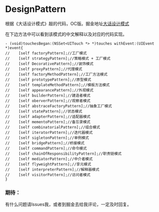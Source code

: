 # DesignPattern
根据《大话设计模式》敲的代码，OC版。掘金地址[大话设计模式](https://juejin.im/post/5b447e76e51d4519105d3176)

在下边方法中可以看到该模式的中文解释以及对应的代码实现。
```
- (void)touchesBegan:(NSSet<UITouch *> *)touches withEvent:(UIEvent *)event{
//    [self factoryPattern];//工厂模式
//    [self strategyPattern];//策略模式 + 工厂模式
//    [self DecorativePattern];//装饰模式
//    [self proxyPattern];//代理模式
//    [self factoryMethodPattern];//工厂方法模式
//    [self prototypePattern];//原型模式
//    [self templateMethodPattern];//模板方法模式
//    [self appearancePattern];//外观模式
//    [self builderPattern];//建造者模式
//    [self oberverPattern];//观察者模式
//    [self abstraceFactoryPattern];//抽象工厂模式
//    [self statePattern];//状态模式
//    [self adapterPattern];//适配器模式
//    [self mementoPattern];//备忘录模式
//    [self combinatorialPattern];//组合模式
//    [self iteratorPattern];//迭代器模式
//    [self sigletonPattern];//单例模式
//    [self bridgePattern];//桥接模式
//    [self commandPattern];//命令模式
//    [self chainOfResponsibilityPattern];//职责链模式
//    [self mediatorPattern];//中介者模式
//    [self flyweightPattern];//享元模式
//    [self interpreterPattern];//解释器模式
//    [self visitorPattern];//访问者模式
}
```

### 期待：
有什么问题请Issues我，或者到掘金去给我评论，一定及时回复。
